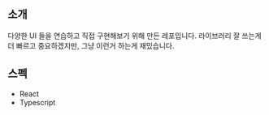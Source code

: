 ## 소개

다양한 UI 들을 연습하고 직접 구현해보기 위해 만든 레포입니다. 라이브러리 잘 쓰는게 더 빠르고 중요하겠지만, 그냥 이런거 하는게 재밌습니다.

## 스펙

- React
- Typescript